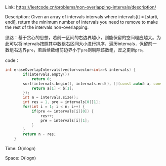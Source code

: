 Link: https://leetcode.cn/problems/non-overlapping-intervals/description/

Description: Given an array of intervals intervals where intervals[i] = [starti, endi], return the minimum number of intervals you need to remove to make the rest of the intervals non-overlapping.

思路：基于贪心的思想，若前一区间的右边界越小，则能保留的空间理应越大。为此可以将intervals按照其中数组右区间大小进行排序，遍历intervals，保留前一数组右边界`pre`，若后续数组前边界小于`pre`则剔除该数组，反之更新`pre`。

code：

```c++
int eraseOverlapIntervals(vector<vector<int>>& intervals) {
        if(intervals.empty()) 
            return 0;
        sort(intervals.begin(), intervals.end(), [](const auto& a, const auto& b) {
            return a[1] < b[1];
        });
        int n = intervals.size();
        int res = 1, pre = intervals[0][1];
        for(int i = 1; i < n; i++) {
            if(pre <= intervals[i][0]) {
                res++;
                pre = intervals[i][1];
            }
        }
        return n - res;
    }
```
Time: O(nlogn)

Space: O(logn)
